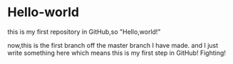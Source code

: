# Hello-world
this is my first repository in GitHub,so "Hello,world!"

now,this is the first branch off the master branch I have made.
and I just write something here which means this is my first step in GitHub! Fighting!
